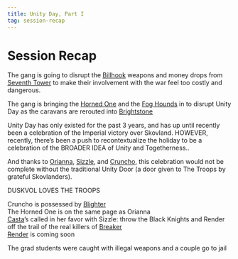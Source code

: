 ```yaml
---
title: Unity Day, Part I
tag: session-recap
---
```


# Session Recap

The gang is going to disrupt the [Billhook](/wiki/billhooks) weapons and money drops from [Seventh Tower](/wiki/seventh-tower-consortium) to make their involvement with the war feel too costly and dangerous.

The gang is bringing the [Horned One](/wiki/npcs#the-horned-one) and the [Fog Hounds](/wiki/factions#fog-hounds) in to disrupt Unity Day as the caravans are rerouted into [Brightstone](/wiki/brightstone)

Unity Day has only existed for the past 3 years, and has up until recently been a celebration of the Imperial victory over Skovland. HOWEVER, recently, there’s been a push to recontextualize the holiday to be a celebration of the BROADER IDEA of Unity and Togetherness..

And thanks to [Orianna](/wiki/affect), [Sizzle](/wiki/sizzle), and [Cruncho](/wiki/cruncho), this celebration would not be complete without the traditional Unity Door (a door given to The Troops by grateful Skovlanders).

DUSKVOL LOVES THE TROOPS

Cruncho is possessed by [Blighter](/wiki/npcs#blighter)   
The Horned One is on the same page as Orianna   
[Casta](/wiki/npcs#casta)’s called in her favor with Sizzle: throw the Black Knights and Render off the trail of the real killers of [Breaker](/wiki/npcs#setarra)   
[Render](/wiki/npcs#render) is coming soon   

The grad students were caught with illegal weapons and a couple go to jail
